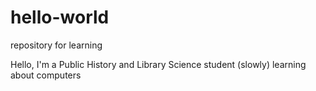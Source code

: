 # hello-world
repository for learning

Hello, I'm a Public History and Library Science student (slowly) learning about computers
